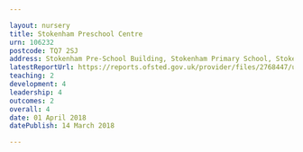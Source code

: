 ```yaml
---

layout: nursery
title: Stokenham Preschool Centre
urn: 106232
postcode: TQ7 2SJ
address: Stokenham Pre-School Building, Stokenham Primary School, Stokenham, Kingsbridge, Devon, TQ7 2SJ
latestReportUrl: https://reports.ofsted.gov.uk/provider/files/2768447/urn/106232.pdf
teaching: 2
development: 4
leadership: 4
outcomes: 2
overall: 4
date: 01 April 2018 
datePublish: 14 March 2018

---
```

